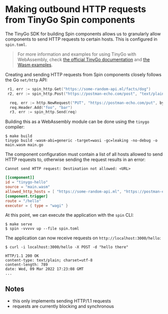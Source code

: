 # Making outbound HTTP requests from TinyGo Spin components

The TinyGo SDK for building Spin components allows us to granularly allow
components to send HTTP requests to certain hosts. This is configured in
`spin.toml`.

> For more information and examples for using TinyGo with WebAssembly, check
> [the official TinyGo documentation](https://tinygo.org/docs/guides/webassembly/)
> and
> [the Wasm examples](https://github.com/tinygo-org/tinygo/tree/release/src/examples/wasm).

Creating and sending HTTP requests from Spin components closely follows the Go
`net/http` API:

```go
 r1, err := spin_http.Get("https://some-random-api.ml/facts/dog")
 r2, err := spin_http.Post("https://postman-echo.com/post", "text/plain", bytes.NewBufferString("Hello there!"))

  req, err := http.NewRequest("PUT", "https://postman-echo.com/put", bytes NewBufferString("General Kenobi!"))
  req.Header.Add("foo", "bar")
  r3, err := spin_http.Send(req)
```

Building this as a WebAssembly module can be done using the `tinygo` compiler:

```shell
$ make build
tinygo build -wasm-abi=generic -target=wasi -gc=leaking -no-debug -o main.wasm main.go
```

The component configuration must contain a list of all hosts allowed to send
HTTP requests to, otherwise sending the request results in an error:

```
Cannot send HTTP request: Destination not allowed: <URL>
```

```toml
[[component]]
id = "tinygo-hello"
source = "main.wasm"
allowed_http_hosts = [ "https://some-random-api.ml", "https://postman-echo.com" ]
[component.trigger]
route = "/hello"
executor = { type = "wagi" }
```

At this point, we can execute the application with the `spin` CLI:

```shell
$ make serve
$ spin -vvvvv up --file spin.toml
```

The application can now receive requests on `http://localhost:3000/hello`:

```shell
$ curl -i localhost:3000/hello -X POST -d "hello there"

HTTP/1.1 200 OK
content-type: text/plain; charset=utf-8
content-length: 789
date: Wed, 09 Mar 2022 17:23:08 GMT
...
```

## Notes

- this only implements sending HTTP/1.1 requests
- requests are currently blocking and synchronous
